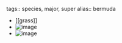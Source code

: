 tags:: species, major, super
alias:: bermuda

- [[grass]]
- ![image](https://peach-geographical-bat-397.mypinata.cloud/ipfs/QmTKCZ6Sw8JRhvmPAqkPZhTL8M86bJwwFYuFtyiakQpaku)
- ![image](https://peach-geographical-bat-397.mypinata.cloud/ipfs/QmezwPvYAxHnbhDLMtBVTcuicjnpdLn3qb6q1ocC97PnMr)
